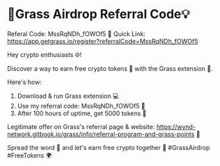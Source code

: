 # 🚀Grass Airdrop Referral Code💡

Referal Code: MssRqNDh_fOWOf5
🔗 Quick Link: https://app.getgrass.io/register?referralCode=MssRqNDh_fOWOf5

Hey crypto enthusiasts 🌐! 

Discover a way to earn free crypto tokens 🤑 with the Grass extension 🔗. 

Here's how:

1. Download & run Grass extension 💻
2. Use my referral code: MssRqNDh_fOWOf5 📝
3. After 100 hours of uptime, get 5000 tokens 🎉

Legitimate offer on Grass's referral page & website: https://wynd-network.gitbook.io/grass/info/referral-program-and-grass-points 📑

Spread the word 📣 and let's earn free crypto together 🤝 #GrassAirdrop #FreeTokens 🌍
